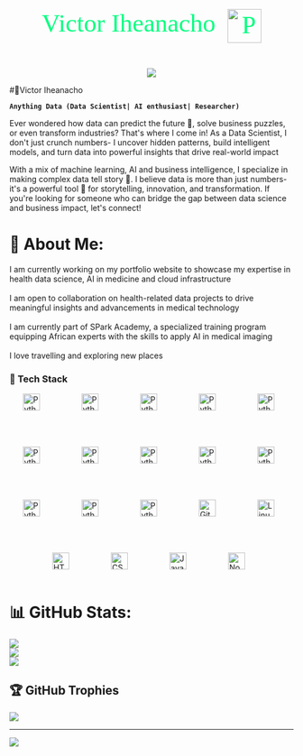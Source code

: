 <p align="center" style="font-family: 'Pacifico', cursive; font-size: 45px; color: #00FF7F;">
  Victor Iheanacho
  <img src="https://media.giphy.com/media/M9gbBd9nbDrOTu1Mqx/giphy.gif" width="60px" style="vertical-align: middle; margin-left: 10px;" alt="Person typing on laptop" />
</p>
  <!-- Typing SVG by DenverCoder1 - https://github.com/DenverCoder1/readme-typing-svg -->
 <p align="center">
  <!-- Typing SVG by DenverCoder1 - https://github.com/DenverCoder1/readme-typing-svg -->
  <a href="https://github.com/DenverCoder1/readme-typing-svg">
    <img src="https://readme-typing-svg.demolab.com/?lines=ML%20Engineer;AI%20Researcher;Anything%20Data&font=Fira%20Code&center=true&width=440&height=45&color=00bfbf&vCenter=true&pause=1000&size=22" />
  </a>
</p>

#🥷Victor Iheanacho 

**`Anything Data (Data Scientist| AI enthusiast| Researcher)`**

Ever wondered how data can predict the future 🤔, solve business puzzles, or even transform industries? That's where I come in! As a Data Scientist, I don't just crunch numbers- I uncover hidden patterns, build intelligent models, and turn data into powerful insights that drive real-world impact

With a mix of machine learning, AI and business intelligence, I specialize in making complex data tell story 📖. I believe data is more than just numbers- it's a powerful tool 🧰 for storytelling, innovation, and transformation. If you're looking for someone who can bridge the gap between data science and business impact, let's connect! 

# 💫 About Me:
I am currently working on my portfolio website to showcase my expertise in health data science, AI in medicine and cloud infrastructure<br><br>I am open to collaboration on health-related data projects to drive meaningful insights and advancements in medical technology<br><br>I am currently part of SPark Academy, a specialized training program equipping African experts with the skills to apply AI in medical imaging<br><br>I love travelling and exploring new places

### 🧰 Tech Stack

<div style = "display:flex;align-items:center;justify-content:center;gap:4rem;flex-wrap:wrap;" class = "tech-stack">
<img  alt="Python" width="30px" height = "auto" style="padding-right:10px;" src="https://cdn.jsdelivr.net/gh/devicons/devicon/icons/python/python-plain.svg" />
<img alt="Python" width="30px" height = "auto"  style="padding-right:10px;" src="https://cdn.jsdelivr.net/gh/devicons/devicon@latest/icons/tensorflow/tensorflow-original.svg" />
<img alt="Python" width="30px" height = "auto"  style="padding-right:10px;" src="https://cdn.jsdelivr.net/gh/devicons/devicon@latest/icons/pytorch/pytorch-original.svg" /> 
<img  alt="Python" width="30px" height = "auto"  style="padding-right:10px;" src="https://cdn.jsdelivr.net/gh/devicons/devicon@latest/icons/keras/keras-original.svg" />
<img alt="Python" width="30px" height = "auto" style="padding-right:10px;" src="https://cdn.jsdelivr.net/gh/devicons/devicon@latest/icons/scikitlearn/scikitlearn-original.svg" />
<img alt="Python" width="30px" height = "auto"  style="padding-right:10px;" src="https://cdn.jsdelivr.net/gh/devicons/devicon@latest/icons/matplotlib/matplotlib-original.svg" />
<img alt="Python" width="30px" height = "auto"  style="padding-right:10px;" src="https://cdn.jsdelivr.net/gh/devicons/devicon@latest/icons/numpy/numpy-original.svg" />
<img alt="Python" width="30px" height = "auto"  style="padding-right:10px;" src="https://cdn.jsdelivr.net/gh/devicons/devicon@latest/icons/pandas/pandas-original.svg" />
<img alt="Python" width="30px" height = "auto"  height = "auto"  style="padding-right:10px;" src="https://cdn.jsdelivr.net/gh/devicons/devicon@latest/icons/plotly/plotly-original.svg" />
<img  alt="Python" width="30px" height = "auto"  style="padding-right:10px;" src="https://cdn.jsdelivr.net/gh/devicons/devicon@latest/icons/django/django-plain.svg" />
<img  alt="Python" width="30px" height = "auto"  style="padding-right:10px;" src="https://cdn.jsdelivr.net/gh/devicons/devicon@latest/icons/flask/flask-original.svg" />
<img  alt="Python" width="30px" height = "auto"  style="padding-right:10px;" src="https://cdn.jsdelivr.net/gh/devicons/devicon@latest/icons/mongodb/mongodb-original.svg" />
<img  alt="Python" width="30px" height = "auto"  style="padding-right:10px;" src="https://cdn.jsdelivr.net/gh/devicons/devicon@latest/icons/mysql/mysql-original.svg" />    
<img  alt="Git" width="30px" height = "auto"  style="padding-right:10px;" src="https://cdn.jsdelivr.net/gh/devicons/devicon/icons/git/git-original.svg" />
<img  alt="Linux" width="30px" height = "auto"  style="padding-right:10px;" src="https://cdn.jsdelivr.net/gh/devicons/devicon/icons/linux/linux-original.svg" />
<img  alt="HTML" width="30px" height = "auto"  style="padding-right:10px;" src="https://cdn.jsdelivr.net/gh/devicons/devicon/icons/html5/html5-plain.svg" />
<img  alt="CSS" width="30px" height = "auto"  style="padding-right:10px;" src="https://cdn.jsdelivr.net/gh/devicons/devicon/icons/css3/css3-plain.svg" />
<img alt="JavaScript" width="30px" height = "auto"  style="padding-right:10px;" src="https://cdn.jsdelivr.net/gh/devicons/devicon/icons/javascript/javascript-plain.svg" />
<img alt="NodeJS" width="30px" height = "auto"  style="padding-right:10px;" src="https://cdn.jsdelivr.net/gh/devicons/devicon/icons/nodejs/nodejs-original.svg" />
</div>
<br />

#


# 📊 GitHub Stats:
![](https://github-readme-stats.vercel.app/api?username=viktor-nacho&theme=dark&hide_border=false&include_all_commits=false&count_private=false)<br/>
![](https://nirzak-streak-stats.vercel.app/?user=viktor-nacho&theme=dark&hide_border=false)<br/>
![](https://github-readme-stats.vercel.app/api/top-langs/?username=viktor-nacho&theme=dark&hide_border=false&include_all_commits=false&count_private=false&layout=compact)

## 🏆 GitHub Trophies
![](https://github-profile-trophy.vercel.app/?username=viktor-nacho&theme=monokai&no-frame=false&no-bg=true&margin-w=4)

---
[![](https://visitcount.itsvg.in/api?id=viktor-nacho&icon=0&color=0)](https://visitcount.itsvg.in)

<!-- Proudly created with GPRM ( https://gprm.itsvg.in ) -->
